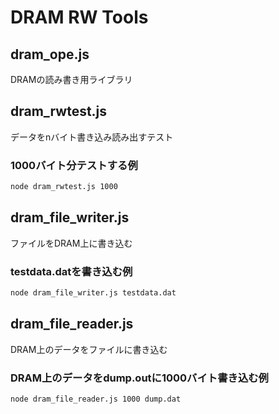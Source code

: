 # DRAM RW Tools

## dram_ope.js
DRAMの読み書き用ライブラリ

## dram_rwtest.js
データをnバイト書き込み読み出すテスト


### 1000バイト分テストする例
```bash
node dram_rwtest.js 1000
```

## dram_file_writer.js
ファイルをDRAM上に書き込む

### testdata.datを書き込む例
```bash
node dram_file_writer.js testdata.dat
```

## dram_file_reader.js
DRAM上のデータをファイルに書き込む

### DRAM上のデータをdump.outに1000バイト書き込む例
```bash
node dram_file_reader.js 1000 dump.dat
```